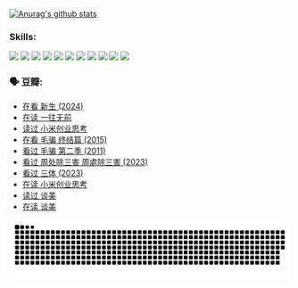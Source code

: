 
[![Anurag's github stats](https://github-readme-stats.vercel.app/api?username=w940853815)](https://github.com/anuraghazra/github-readme-stats)

### Skills:

<code><img height="32" src="https://cdn.jsdelivr.net/npm/simple-icons@v5/icons/python.svg"></code>
<code><img height="32" src="https://cdn.jsdelivr.net/npm/simple-icons@v5/icons/javascript.svg"></code>
<code><img height="32" src="https://cdn.jsdelivr.net/npm/simple-icons@v5/icons/django.svg"></code>
<code><img height="32" src="https://cdn.jsdelivr.net/npm/simple-icons@v5/icons/flask.svg"></code>
<code><img height="32" src="https://cdn.jsdelivr.net/npm/simple-icons@v5/icons/vuetify.svg"></code>
<code><img height="32" src="https://cdn.jsdelivr.net/npm/simple-icons@v5/icons/git.svg"></code>
<code><img height="32" src="https://cdn.jsdelivr.net/npm/simple-icons@v5/icons/docker.svg"></code>
<code><img height="32" src="https://cdn.jsdelivr.net/npm/simple-icons@v5/icons/postgresql.svg"></code>
<code><img height="32" src="https://cdn.jsdelivr.net/npm/simple-icons@v5/icons/elasticsearch.svg"></code>
<code><img height="32" src="https://cdn.jsdelivr.net/npm/simple-icons@v5/icons/macos.svg"></code>
<code><img height="32" src="https://cdn.jsdelivr.net/npm/simple-icons@v5/icons/linux.svg"></code>

### 🗣 豆瓣:

<!-- DOUBAN-ACTIVITIES:START -->
- [在看 新生‎ (2024)](https://www.douban.com/people/136069238/status/4607441062/?_i=15617107)
- [在读 一往无前](https://www.douban.com/people/136069238/status/4590507310/?_i=15617107)
- [读过 小米创业思考](https://www.douban.com/people/136069238/status/4590506983/?_i=15617107)
- [在看 毛骗 终结篇‎ (2015)](https://www.douban.com/people/136069238/status/4581971924/?_i=15617107)
- [看过 毛骗 第二季‎ (2011)](https://www.douban.com/people/136069238/status/4581971810/?_i=15617107)
- [看过 周处除三害 周處除三害‎ (2023)](https://www.douban.com/people/136069238/status/4575646701/?_i=15617107)
- [看过 三体‎ (2023)](https://www.douban.com/people/136069238/status/4574263039/?_i=15617107)
- [在读 小米创业思考](https://www.douban.com/people/136069238/status/4572047905/?_i=15617107)
- [读过 谈美](https://www.douban.com/people/136069238/status/4572047629/?_i=15617107)
- [在读 谈美](https://www.douban.com/people/136069238/status/4560861771/?_i=15617107)
<!-- DOUBAN-ACTIVITIES:END -->


![Snake animation](https://raw.githubusercontent.com/w940853815/w940853815/output/github-contribution-grid-snake.svg)

<!--
**w940853815/w940853815** is a ✨ _special_ ✨ repository because its `README.md` (this file) appears on your GitHub profile.

Here are some ideas to get you started:

- 🔭 I’m currently working on ...
- 🌱 I’m currently learning ...
- 👯 I’m looking to collaborate on ...
- 🤔 I’m looking for help with ...
- 💬 Ask me about ...
- 📫 How to reach me: ...
- 😄 Pronouns: ...
- ⚡ Fun fact: ...
-->
